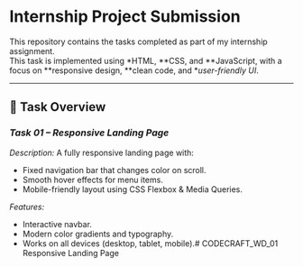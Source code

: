 # Internship Project Submission

This repository contains the tasks completed as part of my internship assignment.  
This task is implemented using *HTML, **CSS, and **JavaScript, with a focus on **responsive design, **clean code, and **user-friendly UI*.

---

## 📂 Task Overview

### *Task 01 – Responsive Landing Page*
*Description:*
A fully responsive landing page with:
- Fixed navigation bar that changes color on scroll.
- Smooth hover effects for menu items.
- Mobile-friendly layout using CSS Flexbox & Media Queries.

*Features:*
- Interactive navbar.
- Modern color gradients and typography.
- Works on all devices (desktop, tablet, mobile).# CODECRAFT_WD_01
Responsive Landing Page
